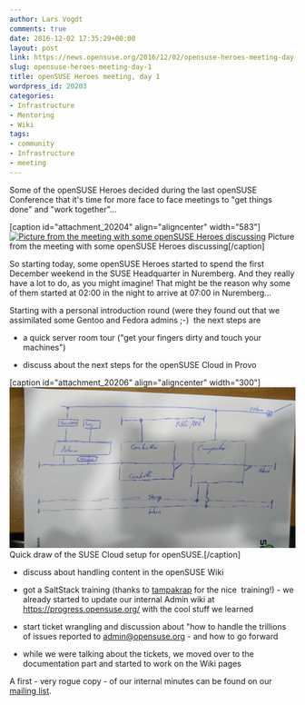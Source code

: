 ```yaml
---
author: Lars Vogdt
comments: true
date: 2016-12-02 17:35:29+00:00
layout: post
link: https://news.opensuse.org/2016/12/02/opensuse-heroes-meeting-day-1/
slug: opensuse-heroes-meeting-day-1
title: openSUSE Heroes meeting, day 1
wordpress_id: 20203
categories:
- Infrastructure
- Mentoring
- Wiki
tags:
- community
- Infrastructure
- meeting
---
```


Some of the openSUSE Heroes decided during the last openSUSE Conference that it's time for more face to face meetings to "get things done" and "work together"...

[caption id="attachment_20204" align="aligncenter" width="583"][![Picture from the meeting with some openSUSE Heroes discussing](/wp-content/uploads/2016/12/Team_discussing.png)](/wp-content/uploads/2016/12/Team_discussing.png) Picture from the meeting with some openSUSE Heroes discussing[/caption]

So starting today, some openSUSE Heroes started to spend the first December weekend in the SUSE Headquarter in Nuremberg. And they really have a lot to do, as you might imagine! That might be the reason why some of them started at 02:00 in the night to arrive at 07:00 in Nuremberg...

<!-- more -->

Starting with a personal introduction round (were they found out that we assimilated some Gentoo and Fedora admins ;-)  the next steps are



 	
  * a quick server room tour ("get your fingers dirty and touch your machines")

 	
  * discuss about the next steps for the openSUSE Cloud in Provo

[caption id="attachment_20206" align="aligncenter" width="300"][![Pencil painting of the SUSE Cloud network structure](/wp-content/uploads/2016/12/Cloud_Overview.png)](/wp-content/uploads/2016/12/Cloud_Overview.png) Quick draw of the SUSE Cloud setup for openSUSE.[/caption]

 	
  * discuss about handling content in the openSUSE Wiki

 	
  * got a SaltStack training (thanks to [tampakrap](https://connect.opensuse.org/pg/profile/tampakrap) for the nice  training!) - we already started to update our internal Admin wiki at https://progress.opensuse.org/ with the cool stuff we learned

 	
  * start ticket wrangling and discussion about "how to handle the trillions of issues reported to admin@opensuse.org - and how to go forward

 	
  * while we were talking about the tickets, we moved over to the documentation part and started to work on the Wiki pages


A first - very rogue copy - of our internal minutes can be found on our [mailing list](https://lists.opensuse.org/heroes/2016-12/msg00001.html).
